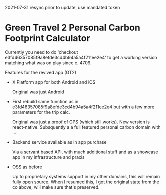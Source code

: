 
 2021-07-31 resync prior to update, use mandated token

Green Travel 2 Personal Carbon Footprint Calculator
==================================================

  Currently you need to do 'checkout e3fd46357085f9a8efde3cd4b94a5a4f211ee2e4' to get a working version
  matching what was on play since c. 4709.

  Features for the revived app (GT2)

* X Platform app for both Android and iOS

   Original was just Android 
   
* First rebuild same function as in e3fd46357085f9a8efde3cd4b94a5a4f211ee2e4 but with a few more parameters for the trip calc.

   Original was just a proof of GPS (which still works). New version is react-native. Subsquently a a full featured
   personal carbon domain with ...

* Backend service available as in app purchase

   Via a [servant](https://haskell-servant.github.io/) based API, with much additional stuff
   and as a showcase app in my infrastructure and praxis
   
* OSS as before

   Up to proprietary systems support in my other domains, this will remain fully open source.
   When I resumed this, I got the original state from the co above, will make sure that's
   preserved.
   

   
